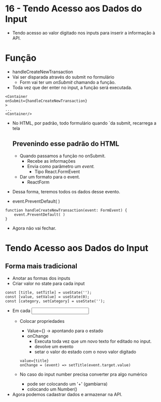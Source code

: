 # 16 - Tendo Acesso aos Dados do Input

- Tendo acesso ao valor digitado nos inputs para inserir a informação à API.

# Função

- handleCreateNewTransaction
- Vai ser disparada através do submit no formulário
    - Form vai ter um *onSubmit* chamando a função.
- Toda vez que der enter no input, a função será executada.

```tsx
<Container
onSubmit={handleCreateNewTransaction}
>
...
<Container/>
```

- No HTML, por padrão, todo formulário quando ´da submit, recarrega a tela

    ## Prevenindo esse padrão do HTML

    - Quando passamos a função no onSubmit.
        - Recebe as informações
        - Envia como parâmetro um *event.*
            - Tipo React.FormEvent
    - Dar um formato para o event.
        - ReactForm
- Dessa forma, teremos todos os dados desse evento.
- event.PreventDefault( )

```tsx
function handleCreateNewTransaction(event: FormEvent) {
	event.PreventDefault( )
}
```

- Agora não vai fechar.

# Tendo Acesso aos Dados do Input

## Forma mais tradicional

- Anotar as formas dos inputs
- Criar valor no state para cada input

```tsx
const [title, setTitle] = useState('');
const [value, setValue] = useState(0);
const [category, setCategory] = useState('');
```

- Em cada <input>
    - Colocar propriedades
        - Value={} → apontando para o estado
        - onChange
            - Executa toda vez que um novo texto for editado no input.
            - devolve um evento
            - setar o valor do estado com o novo valor digitado

        ```tsx
        value={title}
        onChange = (event) => setTitle(event.target.value)
        ```

    - No caso do input number precisa converter pra algo numérico
        - pode ser colocando um '+' (gambiarra)
        - colocando um Number()
- Agora podemos cadastrar dados e armazenar na API.